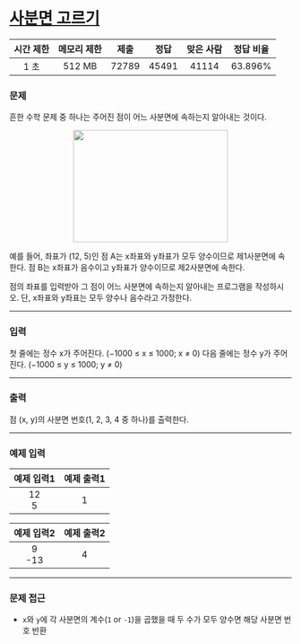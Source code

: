 # [사분면 고르기](https://www.acmicpc.net/problem/14681)

<div align = center>

| 시간 제한 | 메모리 제한 | 제출  | 정답  | 맞은 사람 | 정답 비율 |
| :-------: | :---------: | :---: | :---: | :-------: | :-------: |
|   1 초    |   512 MB    | 72789 | 45491 |   41114   |  63.896%  |

</div>

### 문제

흔한 수학 문제 중 하나는 주어진 점이 어느 사분면에 속하는지 알아내는 것이다. 

<div align = center>
  <img src="https://onlinejudgeimages.s3-ap-northeast-1.amazonaws.com/problem/14681/1.png" width = "276" height = "200">
</div>

예를 들어, 좌표가 (12, 5)인 점 A는 x좌표와 y좌표가 모두 양수이므로 제1사분면에 속한다. 점 B는 x좌표가 음수이고 y좌표가 양수이므로 제2사분면에 속한다.

점의 좌표를 입력받아 그 점이 어느 사분면에 속하는지 알아내는 프로그램을 작성하시오. 단, x좌표와 y좌표는 모두 양수나 음수라고 가정한다.

---

### 입력

첫 줄에는 정수 x가 주어진다. (−1000 ≤ x ≤ 1000; x ≠ 0) 다음 줄에는 정수 y가 주어진다. (−1000 ≤ y ≤ 1000; y ≠ 0)

---

### 출력

점 (x, y)의 사분면 번호(1, 2, 3, 4 중 하나)를 출력한다.

---

### 예제 입력

| 예제 입력1 | 예제 출력1 |
| :--------: | :--------: |
|  12<br/>5  |     1      |

| 예제 입력2 | 예제 출력2 |
| :--------: | :--------: |
| 9<br/>-13  |     4      |

---

### 문제 접근

  - `x`와 `y`에 각 사분면의 계수(`1` or `-1`)을 곱했을 때 두 수가 모두 양수면 해당 사분면 번호 반환